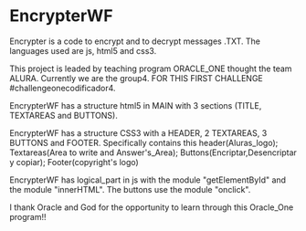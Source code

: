 # EncrypterWF
Encrypter is a code to encrypt and to decrypt messages .TXT.  The languages used are  js, html5 and css3.

This project is leaded by  teaching program ORACLE_ONE thought the team ALURA. Currently we are the group4. FOR THIS FIRST CHALLENGE  #challengeonecodificador4.

EncrypterWF has a structure html5 in MAIN with 3 sections (TITLE, TEXTAREAS and BUTTONS).

EncrypterWF has a structure CSS3 with a HEADER, 2 TEXTAREAS, 3 BUTTONS and FOOTER.
    Specifically contains this header(Aluras_logo); Textareas(Area to write and Answer's_Area); Buttons(Encriptar,Desencriptar y copiar); Footer(copyright's logo)
    
EncrypterWF has logical_part in js with the module "getElementById" and the module "innerHTML".  The buttons use the module "onclick".


I thank Oracle and God for the opportunity to learn through this Oracle_One program!!
